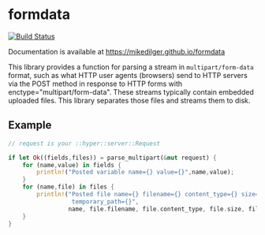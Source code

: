 # formdata

[![Build Status](https://travis-ci.org/mikedilger/formdata.svg?branch=master)](https://travis-ci.org/mikedilger/formdata)

Documentation is available at https://mikedilger.github.io/formdata

This library provides a function for parsing a stream in `multipart/form-data`
format, such as what HTTP user agents (browsers) send to HTTP servers via the
POST method in response to HTTP forms with enctype="multipart/form-data".
These streams typically contain embedded uploaded files.  This library
separates those files and streams them to disk.

## Example

```rust
// request is your ::hyper::server::Request

if let Ok((fields,files)) = parse_multipart(&mut request) {
    for (name,value) in fields {
        println!("Posted variable name={} value={}",name,value);
    }
    for (name,file) in files {
        println!("Posted file name={} filename={} content_type={} size={}
                  temporary_path={}",
                 name, file.filename, file.content_type, file.size, file.path);
    }
}

```
